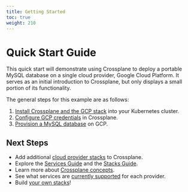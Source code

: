 ```yaml
---
title: Getting Started
toc: true
weight: 210
---
```

# Quick Start Guide

This quick start will demonstrate using Crossplane to deploy a portable MySQL
database on a single cloud provider, Google Cloud Platform. It serves as an
initial introduction to Crossplane, but only displays a small portion of its
functionality.

The general steps for this example are as follows:

1. [Install Crossplane and the GCP stack](install-crossplane.md) into your Kubernetes cluster.
1. [Configure GCP credentials](cloud-providers/gcp/gcp-provider.md) in Crossplane.
1. [Provision a MySQL database](quick-start-gcp.md) on GCP.

## Next Steps

* Add additional [cloud provider stacks](cloud-providers.md) to Crossplane.
* Explore the [Services Guide](services-guide.md) and the [Stacks Guide](stacks-guide.md).
* Learn more about [Crossplane concepts](concepts.md).
* See what services are [currently supported](api.md) for each provider.
* Build [your own stacks](developer-guide.md)!
